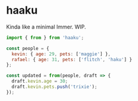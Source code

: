 # haaku

Kinda like a minimal Immer. WIP.

```js
import { from } from 'haaku';

const people = {
  kevin: { age: 29, pets: ['maggie'] },
  rafael: { age: 31, pets: ['flitch', 'haku'] }
};

const updated = from(people, draft => {
  draft.kevin.age = 30;
  draft.kevin.pets.push('trixie');
});
```